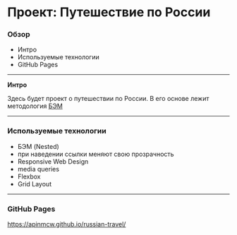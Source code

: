 # Проект: Путешествие по России

### Обзор
* Интро
* Используемые технологии
* GitHub Pages

-----
**Интро**

Здесь будет проект о путешествии по России.
В его основе лежит методология [БЭМ](https://ru.bem.info/methodology/quick-start/)

-----

### Используемые технологии
* БЭМ (Nested)
* при наведении ссылки меняют свою прозрачность
* Responsive Web Design
* media queries
* Flexbox
* Grid Layout

-----

### GitHub Pages
https://apinmcw.github.io/russian-travel/
